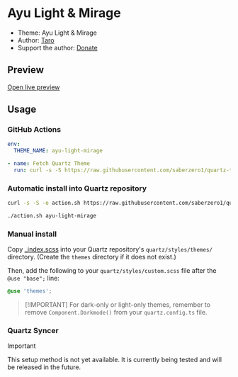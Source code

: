 # Ayu Light & Mirage

- Theme: Ayu Light & Mirage
- Author: <a href="https://taronull.substack.com" target="_blank" rel="noopener noreferrer">Taro</a>
- Support the author: <a href="https://buymeacoffee.com/taronull" target="_blank" rel="noopener noreferrer">Donate</a>

## Preview

[Open live preview](https://quartz-themes.github.io/ayu-light-mirage/)

## Usage

### GitHub Actions

```yaml
env:
  THEME_NAME: ayu-light-mirage
```

```yaml
- name: Fetch Quartz Theme
  run: curl -s -S https://raw.githubusercontent.com/saberzero1/quartz-themes/master/action.sh | bash -s -- $THEME_NAME
```

### Automatic install into Quartz repository

```bash
curl -s -S -o action.sh https://raw.githubusercontent.com/saberzero1/quartz-themes/master/action.sh

./action.sh ayu-light-mirage
```

### Manual install

Copy [\_index.scss](./_index.scss) into your Quartz repository's `quartz/styles/themes/` directory. (Create the `themes` directory if it does not exist.)

Then, add the following to your `quartz/styles/custom.scss` file after the `@use "base";` line:

```scss
@use 'themes';
```

> [!IMPORTANT] For dark-only or light-only themes, remember to remove `Component.Darkmode()` from your `quartz.config.ts` file.

### Quartz Syncer

> [!IMPORTANT]
> This setup method is not yet available. It is currently being tested and will be released in the future.
